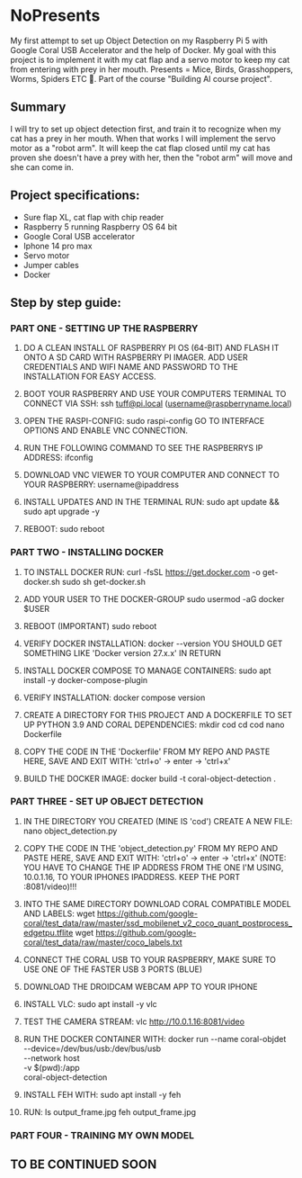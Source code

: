 # NoPresents 
My first attempt to set up Object Detection on my Raspberry Pi 5 with Google Coral USB Accelerator and the help of Docker. My goal with this project is to implement it with my cat flap and a servo motor to keep my cat from entering with prey in her mouth. Presents = Mice, Birds, Grasshoppers, Worms, Spiders ETC 🤮.
Part of the course "Building AI course project".

## Summary
I will try to set up object detection first, and train it to recognize when my cat has a prey in her mouth. When that works I will implement the servo motor as a "robot arm". It will keep the cat flap closed until my cat has proven she doesn't have a prey with her, then the "robot arm" will move and she can come in.

## Project specifications:
* Sure flap XL, cat flap with chip reader
* Raspberry 5 running Raspberry OS 64 bit
* Google Coral USB accelerator
* Iphone 14 pro max
* Servo motor
* Jumper cables
* Docker

## Step by step guide:
### PART ONE - SETTING UP THE RASPBERRY

1. DO A CLEAN INSTALL OF RASPBERRY PI OS (64-BIT) AND FLASH
IT ONTO A SD CARD WITH RASPBERRY PI IMAGER. ADD USER CREDENTIALS
AND WIFI NAME AND PASSWORD TO THE INSTALLATION FOR EASY ACCESS.

2. BOOT YOUR RASPBERRY AND USE YOUR COMPUTERS TERMINAL TO CONNECT VIA SSH: 
ssh tuff@pi.local
(username@raspberryname.local)

3. OPEN THE RASPI-CONFIG:
sudo raspi-config
GO TO INTERFACE OPTIONS AND ENABLE VNC CONNECTION.

4. RUN THE FOLLOWING COMMAND TO SEE THE RASPBERRYS IP ADDRESS:
ifconfig

5. DOWNLOAD VNC VIEWER TO YOUR COMPUTER AND CONNECT TO YOUR RASPBERRY:
username@ipaddress

6. INSTALL UPDATES AND IN THE TERMINAL RUN:
sudo apt update && sudo apt upgrade -y

7. REBOOT:
sudo reboot

### PART TWO - INSTALLING DOCKER

1. TO INSTALL DOCKER RUN:
curl -fsSL https://get.docker.com -o get-docker.sh
sudo sh get-docker.sh

2. ADD YOUR USER TO THE DOCKER-GROUP
sudo usermod -aG docker $USER

3. REBOOT (IMPORTANT)
sudo reboot

4. VERIFY DOCKER INSTALLATION:
docker --version
YOU SHOULD GET SOMETHING LIKE 'Docker version 27.x.x' IN RETURN

5. INSTALL DOCKER COMPOSE TO MANAGE CONTAINERS:
sudo apt install -y docker-compose-plugin

6. VERIFY INSTALLATION:
docker compose version

7. CREATE A DIRECTORY FOR THIS PROJECT AND A DOCKERFILE TO SET UP 
PYTHON 3.9 AND CORAL DEPENDENCIES:
mkdir cod
cd cod
nano Dockerfile

8. COPY THE CODE IN THE 'Dockerfile' FROM MY REPO AND PASTE HERE, SAVE AND EXIT WITH: 'ctrl+o' -> enter -> 'ctrl+x'

9. BUILD THE DOCKER IMAGE:
docker build -t coral-object-detection .

### PART THREE - SET UP OBJECT DETECTION

1. IN THE DIRECTORY YOU CREATED (MINE IS 'cod') CREATE A NEW FILE:
nano object_detection.py

2. COPY THE CODE IN THE 'object_detection.py' FROM MY REPO AND PASTE HERE, SAVE AND EXIT WITH:
'ctrl+o' -> enter -> 'ctrl+x'
(NOTE: YOU HAVE TO CHANGE THE IP ADDRESS FROM THE ONE I'M USING, 10.0.1.16, TO YOUR IPHONES IPADDRESS. KEEP THE PORT :8081/video)!!!

3. INTO THE SAME DIRECTORY DOWNLOAD CORAL COMPATIBLE MODEL AND LABELS:
wget https://github.com/google-coral/test_data/raw/master/ssd_mobilenet_v2_coco_quant_postprocess_edgetpu.tflite
wget https://github.com/google-coral/test_data/raw/master/coco_labels.txt

4. CONNECT THE CORAL USB TO YOUR RASPBERRY, MAKE SURE TO USE ONE OF THE FASTER USB 3 PORTS
(BLUE)

5. DOWNLOAD THE DROIDCAM WEBCAM APP TO YOUR IPHONE

6. INSTALL VLC:
sudo apt install -y vlc

7. TEST THE CAMERA STREAM:
vlc http://10.0.1.16:8081/video

8. RUN THE DOCKER CONTAINER WITH:
docker run --name coral-objdet \
    --device=/dev/bus/usb:/dev/bus/usb \
    --network host \
    -v $(pwd):/app \
    coral-object-detection

9. INSTALL FEH WITH:
sudo apt install -y feh

10. RUN:
ls output_frame.jpg
feh output_frame.jpg

### PART FOUR - TRAINING MY OWN MODEL

## TO BE CONTINUED SOON
